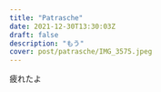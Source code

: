 ```yaml
---
title: "Patrasche"
date: 2021-12-30T13:30:03Z
draft: false
description: "もう"
cover: post/patrasche/IMG_3575.jpeg
---
```


疲れたよ
